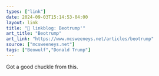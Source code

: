 ```yaml
---
types: ["link"]
date: 2024-09-03T15:14:53-04:00
layout: link
title: "🔗 linkblog: Beotrump'"
art_title: "Beotrump"
art_link: "https://www.mcsweeneys.net/articles/beotrump"
source: ["mcsweeneys.net"]
tags: ["Beowulf","Donald Trump"]
---
```

Got a good chuckle from this.
